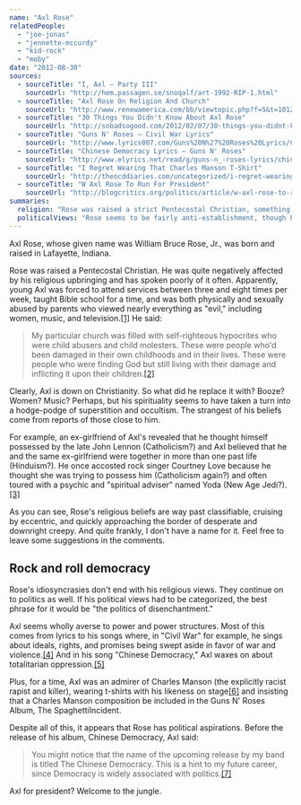 ```yaml
---
name: "Axl Rose"
relatedPeople:
  - "joe-jonas"
  - "jennette-mccurdy"
  - "kid-rock"
  - "moby"
date: "2012-08-30"
sources:
  - sourceTitle: "I, Axl – Party III"
    sourceUrl: "http://hem.passagen.se/snoqalf/art-1992-RIP-1.html"
  - sourceTitle: "Axl Rose On Religion And Church"
    sourceUrl: "http://www.renewamerica.com/bb/viewtopic.php?f=5&t=10126&start=0"
  - sourceTitle: "30 Things You Didn't Know About Axl Rose"
    sourceUrl: "http://sobadsogood.com/2012/02/07/30-things-you-didnt-know-about-axl-rose/"
  - sourceTitle: "Guns N' Roses – Civil War Lyrics"
    sourceUrl: "http://www.lyrics007.com/Guns%20N%27%20Roses%20Lyrics/Civil%20War%20Lyrics.html/"
  - sourceTitle: "Chinese Democracy Lyrics – Guns N' Roses"
    sourceUrl: "http://www.elyrics.net/read/g/guns-n_-roses-lyrics/chinese-democracy-lyrics.html"
  - sourceTitle: "I Regret Wearing That Charles Manson T-Shirt"
    sourceUrl: "http://theocddiaries.com/uncategorized/i-regret-wearing-that-charles-manson-t-shirt/"
  - sourceTitle: "W Axl Rose To Run For President"
    sourceUrl: "http://blogcritics.org/politics/article/w-axl-rose-to-run-for/"
summaries:
  religion: "Rose was raised a strict Pentecostal Christian, something he has tried to put behind him with a cocktail of occultism, Eastern religions, New Age and confusion."
  politicalViews: "Rose seems to be fairly anti-establishment, though he expressed political aspirations."
---
```


Axl Rose, whose given name was William Bruce Rose, Jr., was born and raised in Lafayette, Indiana.

Rose was raised a Pentecostal Christian. He was quite negatively affected by his religious upbringing and has spoken poorly of it often. Apparently, young Axl was forced to attend services between three and eight times per week, taught Bible school for a time, and was both physically and sexually abused by parents who viewed nearly everything as "evil," including women, music, and television.<a class="source-citation" href="#http%3A%2F%2Fhem.passagen.se%2Fsnoqalf%2Fart-1992-RIP-1.html" title="I, Axl – Party III">[1]</a> He said:

>My particular church was filled with self-righteous hypocrites who were child abusers and child molesters. These were people who'd been damaged in their own childhoods and in their lives. These were people who were finding God but still living with their damage and inflicting it upon their children.<a class="source-citation" href="#http%3A%2F%2Fwww.renewamerica.com%2Fbb%2Fviewtopic.php%3Ff%3D5%26t%3D10126%26start%3D0" title="Axl Rose On Religion And Church">[2]</a>

Clearly, Axl is down on Christianity. So what did he replace it with? Booze? Women? Music? Perhaps, but his spirituality seems to have taken a turn into a hodge-podge of superstition and occultism. The strangest of his beliefs come from reports of those close to him.

For example, an ex-girlfriend of Axl's revealed that he thought himself possessed by the late John Lennon (Catholicism?) and Axl believed that he and the same ex-girlfriend were together in more than one past life (Hinduism?). He once accosted rock singer Courtney Love because he thought she was trying to possess him (Catholicism again?) and often toured with a psychic and "spiritual adviser" named Yoda (New Age Jedi?).<a class="source-citation" href="#http%3A%2F%2Fsobadsogood.com%2F2012%2F02%2F07%2F30-things-you-didnt-know-about-axl-rose%2F" title="30 Things You Didn&apos;t Know About Axl Rose">[3]</a>

As you can see, Rose's religious beliefs are way past classifiable, cruising by eccentric, and quickly approaching the border of desperate and downright creepy. And quite frankly, I don't have a name for it. Feel free to leave some suggestions in the comments.


## Rock and roll democracy

Rose's idiosyncrasies don't end with his religious views. They continue on to politics as well. If his political views had to be categorized, the best phrase for it would be "the politics of disenchantment."

Axl seems wholly averse to power and power structures. Most of this comes from lyrics to his songs where, in "Civil War" for example, he sings about ideals, rights, and promises being swept aside in favor of war and violence.<a class="source-citation" href="#http%3A%2F%2Fwww.lyrics007.com%2FGuns%2520N%2527%2520Roses%2520Lyrics%2FCivil%2520War%2520Lyrics.html%2F" title="Guns N&apos; Roses – Civil War Lyrics">[4]</a> And in his song "Chinese Democracy," Axl waxes on about totalitarian oppression.<a class="source-citation" href="#http%3A%2F%2Fwww.elyrics.net%2Fread%2Fg%2Fguns-n_-roses-lyrics%2Fchinese-democracy-lyrics.html" title="Chinese Democracy Lyrics – Guns N&apos; Roses">[5]</a>

Plus, for a time, Axl was an admirer of Charles Manson (the explicitly racist rapist and killer), wearing t-shirts with his likeness on stage<a class="source-citation" href="#http%3A%2F%2Ftheocddiaries.com%2Funcategorized%2Fi-regret-wearing-that-charles-manson-t-shirt%2F" title="I Regret Wearing That Charles Manson T-Shirt">[6]</a> and insisting that a Charles Manson composition be included in the Guns N' Roses Album, The SpaghettiIncident.

Despite all of this, it appears that Rose has political aspirations. Before the release of his album, Chinese Democracy, Axl said:

>You might notice that the name of the upcoming release by my band is titled The Chinese Democracy. This is a hint to my future career, since Democracy is widely associated with politics.<a class="source-citation" href="#http%3A%2F%2Fblogcritics.org%2Fpolitics%2Farticle%2Fw-axl-rose-to-run-for%2F" title="W Axl Rose To Run For President">[7]</a>

Axl for president? Welcome to the jungle.